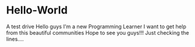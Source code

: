 # Hello-World
A test drive
Hello guys I'm a new Programming Learner
I want to get help from this beautiful communities
Hope to see you guys!!!
Just checking the lines....
